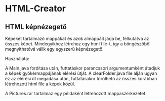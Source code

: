 # HTML-Creator
HTML képnézegető
----------------
Képeket tartalmazó mappákat és azok almappáit járja be, felkutatva az összes képet.
Mindegyikhez létrehoz egy html file-t, így a böngészőből megnyithatóvá válik egy egyszerű képnézegető.

Használata:

A Main.java fordítása után, futtatáskor parancssori argumentumként átadjuk a képek gyökérmappájának elérési útját.
A clearFolder.java file alján ugyan ez az elérési út megadása után, futtatásakor törölhető az összes korábban létrehozott html file a képek közül.

A Pictures.rar tartalmaz egy példaként létrehozott mappaszerkezetet.
